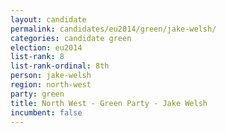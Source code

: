 ```yaml
---
layout: candidate
permalink: candidates/eu2014/green/jake-welsh/
categories: candidate green
election: eu2014
list-rank: 8
list-rank-ordinal: 8th
person: jake-welsh
region: north-west
party: green
title: North West - Green Party - Jake Welsh
incumbent: false
---
```

